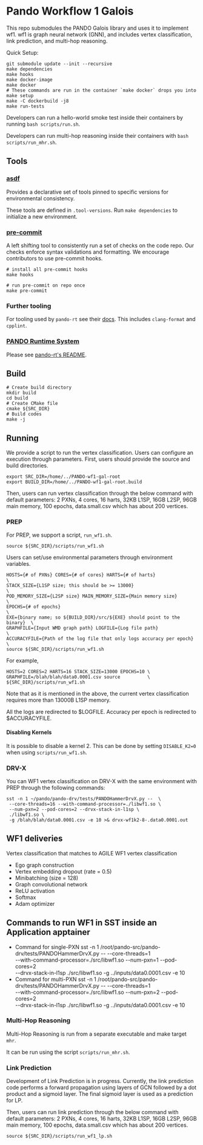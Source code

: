<!--
  ~ SPDX-License-Identifier: MIT
  ~ Copyright (c) 2023. University of Texas at Austin. All rights reserved.
  -->

# Pando Workflow 1 Galois

This repo submodules the PANDO Galois library and uses it to implement wf1.
wf1 is graph neural network (GNN), and includes vertex classification,
link prediction, and multi-hop reasoning.

Quick Setup:

```shell
git submodule update --init --recursive
make dependencies
make hooks
make docker-image
make docker
# These commands are run in the container `make docker` drops you into
make setup
make -C dockerbuild -j8
make run-tests
```

Developers can run a hello-world smoke test inside their containers by running
`bash scripts/run.sh`.

Developers can run multi-hop reasoning inside their containers with `bash scripts/run_mhr.sh`.

## Tools

### [asdf](https://asdf-vm.com)

Provides a declarative set of tools pinned to
specific versions for environmental consistency.

These tools are defined in `.tool-versions`.
Run `make dependencies` to initialize a new environment.

### [pre-commit](https://pre-commit.com)

A left shifting tool to consistently run a set of checks on the code repo.
Our checks enforce syntax validations and formatting.
We encourage contributors to use pre-commit hooks.

```shell
# install all pre-commit hooks
make hooks

# run pre-commit on repo once
make pre-commit
```

### Further tooling

For tooling used by `pando-rt` see their
[docs](https://github.com/AMDResearch/pando-rt/blob/main/docs/developer.md).
This includes `clang-format` and `cpplint`.

### [PANDO Runtime System](https://amdresearch.github.io/pando-rt)

Please see [pando-rt's README](https://github.com/AMDResearch/pando-rt/blob/main/README.md).

## Build

```shell
# Create build directory
mkdir build
cd build
# Create CMake file
cmake ${SRC_DIR}
# Build codes
make -j
```

## Running

We provide a script to run the vertex classification.
Users can configure an execution through parameters.
First, users should provide the source and build directories.

```shell
export SRC_DIR=/home/../PANDO-wf1-gal-root
export BUILD_DIR=/home/../PANDO-wf1-gal-root.build
```

Then, users can run vertex classification through the below command with
default parameters:
2 PXNs, 4 cores, 16 harts, 32KB L1SP, 16GB L2SP, 96GB main memory, 100 epochs,
data.small.csv which has about 200 vertices.

### PREP

For PREP, we support a script, `run_wf1.sh`.

```shell
source ${SRC_DIR}/scripts/run_wf1.sh
```

Users can set/use environmental parameters through environment variables.

```shell
HOSTS={# of PXNs} CORES={# of cores} HARTS={# of harts}                   \
STACK_SIZE={L1SP size; this should be >= 13000}                           \
POD_MEMORY_SIZE={L2SP size} MAIN_MEMORY_SIZE={Main memory size}           \
EPOCHS={# of epochs}                                                      \
EXE={binary name; so ${BUILD_DIR}/src/${EXE} should point to the binary}  \
GRAPHFILE={Input WMD graph path} LOGFILE={Log file path}                  \
ACCURACYFILE={Path of the log file that only logs accuracy per epoch}     \
source ${SRC_DIR}/scripts/run_wf1.sh
```

For example,

```shell
HOSTS=2 CORES=2 HARTS=16 STACK_SIZE=13000 EPOCHS=10 \
GRAPHFILE=/blah/blah/data0.0001.csv source          \
${SRC_DIR}/scripts/run_wf1.sh
```

Note that as it is mentioned in the above, the current vertex classification
requires more than 13000B L1SP memory.

All the logs are redirected to $LOGFILE.
Accuracy per epoch is redirected to $ACCURACYFILE.

#### Disabling Kernels

It is possible to disable a kernel 2.
This can be done by setting `DISABLE_K2=0` when using `scripts/run_wf1.sh`.

### DRV-X

You can WF1 vertex classification on DRV-X with the same environment with PREP through
the following commands:

```shell
sst -n 1 ~/pando/pando-drv/tests/PANDOHammerDrvX.py --  \
 --core-threads=16 --with-command-processor=./libwf1.so \
 --num-pxn=2 --pod-cores=2 --drvx-stack-in-l1sp \
 ./libwf1.so \
 -g /blah/blah/data0.0001.csv -e 10 >& drvx-wf1k2-8-.data0.0001.out

```

## WF1 deliveries

Vertex classification that matches to AGILE WF1 vertex classification

* Ego graph construction
* Vertex embedding dropout (rate = 0.5)
* Minibatching (size = 128)
* Graph convolutional network
* ReLU activation
* Softmax
* Adam optimizer

## Commands to run WF1 in SST inside an Application apptainer

* Command for single-PXN
sst -n 1 /root/pando-src/pando-drv/tests/PANDOHammerDrvX.py -- --core-threads=1 \
  --with-command-processor=./src/libwf1.so --num-pxn=1 --pod-cores=2 \
  --drvx-stack-in-l1sp ./src/libwf1.so -g ../inputs/data0.0001.csv -e 10
* Command for multi-PXN
sst -n 1 /root/pando-src/pando-drv/tests/PANDOHammerDrvX.py -- --core-threads=1 \
  --with-command-processor=./src/libwf1.so --num-pxn=2 --pod-cores=2 \
  --drvx-stack-in-l1sp ./src/libwf1.so -g ../inputs/data0.0001.csv -e 10

### Multi-Hop Reasoning

Multi-Hop Reasoning is run from a separate executable and make target `mhr`.

It can be run using the script `scripts/run_mhr.sh`.

### Link Prediction

Development of Link Prediction is in progress.
Currently, the link prediction code performs a forward propagation using
layers of GCN followed by a dot product and a sigmoid layer.
The final sigmoid layer is used as a prediction for LP.

Then, users can run link prediction through the below command with
default parameters:
2 PXNs, 4 cores, 16 harts, 32KB L1SP, 16GB L2SP, 96GB main memory, 100 epochs,
data.small.csv which has about 200 vertices.

```shell
source ${SRC_DIR}/scripts/run_wf1_lp.sh
```
